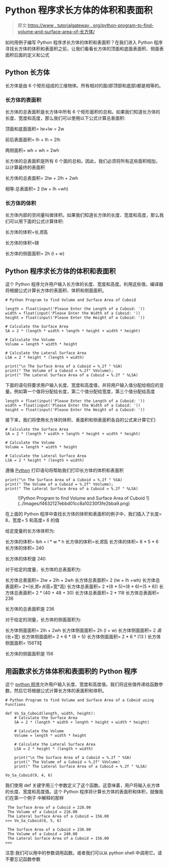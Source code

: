 # Python 程序求长方体的体积和表面积

> 原文:[https://www . tutorialgateway . org/python-program-to-find-volume-and-surface-area-of-长方体/](https://www.tutorialgateway.org/python-program-to-find-volume-and-surface-area-of-cuboid/)

如何用例子编写 Python 程序求长方体的体积和表面积？在我们进入 Python 程序寻找长方体的体积和表面积之前，让我们看看长方体的顶面和底面表面积、侧面表面积后面的定义和公式

## Python 长方体

长方体是由 6 个矩形组成的三维物体。所有相对的面(即顶部和底部)都是相等的。

### 长方体的表面积

长方体的总表面积是长方体中所有 6 个矩形面积的总和。如果我们知道长方体的长度、宽度和高度，那么我们可以使用以下公式计算总表面积:

顶面和底面面积= lw+lw = 2w

前后表面面积= lh + lh = 2lh

两侧面积= wh + wh = 2wh

长方体的总表面积是所有 6 个面的总和。因此，我们必须将所有这些面积相加，以计算最终的表面积

长方体的总表面积= 2lw + 2lh + 2wh

相等:总表面积= 2 (lw + lh +wh)

### 长方体的体积

长方体内部的空间量叫做体积。如果我们知道长方体的长度、宽度和高度，那么我们可以用下面的公式计算体积:

长方体的体积=长*宽*高

长方体的体积=磅

长方体的侧面面积= 2h (l + w)

## Python 程序求长方体的体积和表面积

这个 Python 程序允许用户输入长方体的长度、宽度和高度。利用这些值，编译器将根据公式计算长方体的表面积、体积和侧面面积。

```
# Python Program to find Volume and Surface Area of Cuboid

length = float(input('Please Enter the Length of a Cuboid: '))
width = float(input('Please Enter the Width of a Cuboid: '))
height = float(input('Please Enter the Height of a Cuboid: '))

# Calculate the Surface Area
SA = 2 * (length * width + length * height + width * height)

# Calculate the Volume
Volume = length * width * height

# Calculate the Lateral Surface Area
LSA = 2 * height * (length + width)

print("\n The Surface Area of a Cuboid = %.2f " %SA)
print(" The Volume of a Cuboid = %.2f" %Volume);
print(" The Lateral Surface Area of a Cuboid = %.2f " %LSA)
```

下面的语句将要求用户输入长度、宽度和高度值，并将用户输入值分配给相应的变量。例如第一个值将分配给长度，第二个值分配给宽度，第三个值分配给高度

```
length = float(input('Please Enter the Length of a Cuboid: '))
width = float(input('Please Enter the Width of a Cuboid: '))
height = float(input('Please Enter the Height of a Cuboid: '))
```

接下来，我们将使用长方体的体积、表面积和侧表面积各自的公式来计算它们:

```
# Calculate the Surface Area
SA = 2 * (length * width + length * height + width * height)

# Calculate the Volume
Volume = length * width * height

# Calculate the Lateral Surface Area
LSA = 2 * height * (length + width)
```

遵循 [Python](https://www.tutorialgateway.org/python-tutorial/) 打印语句将帮助我们打印长方体的体积和表面积

```
print("\n The Surface Area of a Cuboid = %.2f " %SA)
print(" The Volume of a Cuboid = %.2f" %Volume);
print(" The Lateral Surface Area of a Cuboid = %.2f " %LSA)
```

<figure class="wp-block-image">![Python Program to find Volume and Surface Area of Cuboid 1](../Images/f4632127ebbd01cc8a10230f3fe2bba9.png)</figure>

在上面的 Python 程序中查找长方体的体积和表面积的例子中，我们插入了长度= 8，宽度= 5 和高度= 6 的值

给定度量的长方体体积为:

长方体的体积= lbh = l * w * h
长方体的体积=长*宽*高
长方体的体积= 8 * 5 * 6
长方体的体积= 240

长方体的体积是 240

对于给定的度量，长方体的总表面积为:

长方体总表面积= 2lw + 2lh + 2wh
长方体总表面积= 2 (lw + lh +wh)
长方体总表面积= 2*(长*宽+长*高+宽*高)
长方体总表面积= 2 *(8 * 5)+(8 * 6)+(5 * 6))
长方体总表面积= 2 * (40 + 48 + 30)
长方体总表面积= 2 * 118
长方体总表面积= 236

长方体的总表面积是 236

对于给定的测量，长方体的侧面面积为:

长方体侧面面积= 2lh + 2wh
长方体侧面面积= 2h (l + w)
长方体侧面面积= 2 *高*(长+宽)
长方体侧面面积= 2 * 6 * (8 + 5)
长方体侧面面积= 2 * 6 * (13 )
长方体侧面面积= 156T8】

长方体的侧面面积是 156

## 用函数求长方体体积和表面积的 Python 程序

这个 [python 程序](https://www.tutorialgateway.org/python-programming-examples/)允许用户输入长度、宽度和高度值。我们将这些值传递给函数参数，然后它将根据公式计算长方体的表面积和体积。

```
# Python Program to find Volume and Surface Area of a Cuboid using Functions

def Vo_Sa_Cuboid(length, width, height):
    # Calculate the Surface Area
    SA = 2 * (length * width + length * height + width * height)

    # Calculate the Volume
    Volume = length * width * height

    # Calculate the Lateral Surface Area
    LSA = 2 * height * (length + width)

    print("\n The Surface Area of a Cuboid = %.2f " %SA)
    print(" The Volume of a Cuboid = %.2f" %Volume)
    print(" The Lateral Surface Area of a Cuboid = %.2f " %LSA)

Vo_Sa_Cuboid(9, 4, 6)
```

我们使用 def 关键字用三个参数定义了这个函数。这意味着，用户将输入长方体的长度、宽度和高度值。这个 Python 程序将计算长方体的表面积和体积，就像我们在第一个例子 中解释的那样

```
 The Surface Area of a Cuboid = 228.00 
 The Volume of a Cuboid = 216.00
 The Lateral Surface Area of a Cuboid = 156.00 
>>> Vo_Sa_Cuboid(8, 5, 6)

 The Surface Area of a Cuboid = 236.00 
 The Volume of a Cuboid = 240.00
 The Lateral Surface Area of a Cuboid = 156.00 
>>> 
```

注意:我们可以用中的参数调用函数。或者我们可以从 python shell 中调用它。请不要忘记函数参数